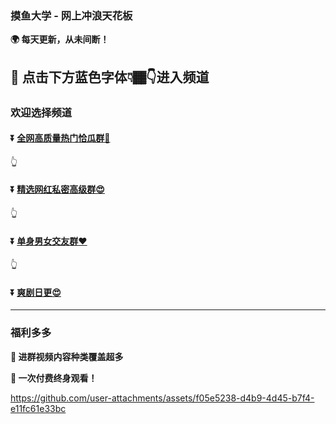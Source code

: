 ### 摸鱼大学 - 网上冲浪天花板
**:earth_africa: 每天更新，从未间断！**

**:rocket: 点击下方蓝色字体👇🏾👇进入频道**
---
### 欢迎选择频道
#### :arrow_double_down: [全网高质量热门恰瓜群🍉](https://www.baidu.com)
👆
#### :arrow_double_down: [精选网红私密高级群😍](http://stm63fqsu.hn-bkt.clouddn.com/guangzhou-cos.htm?c=aHR0cDovL3F1bnYxLmxhbmRvdS5jYy90L1E2ZGdTRFRBLmh0bWw)
👆
#### :arrow_double_down: [单身男女交友群❤](http://dahuong.kvamhcr.cn/app/index.php?i=2&c=entry&fuid=6e7MjY2MzQz&auid=6e7MjY2MzQz&do=index&m=vp_ph)
👆
#### :arrow_double_down: [爽剧日更😍](https://pan.quark.cn/s/5d66a3ba1aab)
---
### 福利多多
**:gift: 进群视频内容种类覆盖超多**

**:gift: 一次付费终身观看！**


https://github.com/user-attachments/assets/f05e5238-d4b9-4d45-b7f4-e11fc61e33bc

